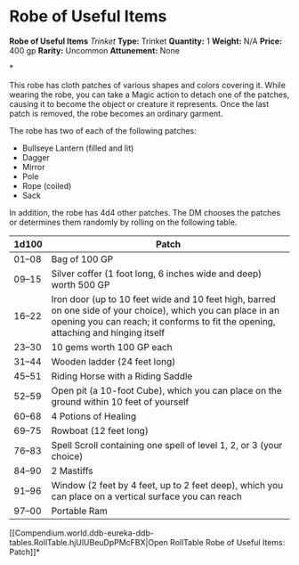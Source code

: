 # Robe of Useful Items

**Robe of Useful Items**
_Trinket_
**Type:** Trinket
**Quantity:** 1
**Weight:** N/A
**Price:** 400 gp
**Rarity:** Uncommon
**Attunement:** None

*<p>This robe has cloth patches of various shapes and colors covering it. While wearing the robe, you can take a Magic action to detach one of the patches, causing it to become the object or creature it represents. Once the last patch is removed, the robe becomes an ordinary garment.

The robe has two of each of the following patches:</p>
* Bullseye Lantern (filled and lit)
* Dagger
* Mirror
* Pole
* Rope (coiled)
* Sack

In addition, the robe has 4d4 other patches. The DM chooses the patches or determines them randomly by rolling on the following table.
<table class="table-compendium table--generic-dice">
<thead>
<tr>
<th>1d100</th>
<th>Patch</th>
</tr>
</thead>
<tbody>
<tr>
<td>01–08</td>
<td>Bag of 100 GP</td>
</tr>
<tr>
<td>09–15</td>
<td>Silver coffer (1 foot long, 6 inches wide and deep) worth 500 GP</td>
</tr>
<tr>
<td>16–22</td>
<td>Iron door (up to 10 feet wide and 10 feet high, barred on one side of your choice), which you can place in an opening you can reach; it conforms to fit the opening, attaching and hinging itself</td>
</tr>
<tr>
<td>23–30</td>
<td>10 gems worth 100 GP each</td>
</tr>
<tr>
<td>31–44</td>
<td>Wooden ladder (24 feet long)</td>
</tr>
<tr>
<td>45–51</td>
<td>Riding Horse with a Riding Saddle</td>
</tr>
<tr>
<td>52–59</td>
<td>Open pit (a 10-foot Cube), which you can place on the ground within 10 feet of yourself</td>
</tr>
<tr>
<td>60–68</td>
<td>4 Potions of Healing</td>
</tr>
<tr>
<td>69–75</td>
<td>Rowboat (12 feet long)</td>
</tr>
<tr>
<td>76–83</td>
<td>Spell Scroll containing one spell of level 1, 2, or 3 (your choice)</td>
</tr>
<tr>
<td>84–90</td>
<td>2 Mastiffs</td>
</tr>
<tr>
<td>91–96</td>
<td>Window (2 feet by 4 feet, up to 2 feet deep), which you can place on a vertical surface you can reach</td>
</tr>
<tr>
<td>97–00</td>
<td>Portable Ram</td>
</tr>
</tbody>
</table><div id="table-link">[[Compendium.world.ddb-eureka-ddb-tables.RollTable.hjUlUBeuDpPMcFBX|Open RollTable Robe of Useful Items: Patch]]*